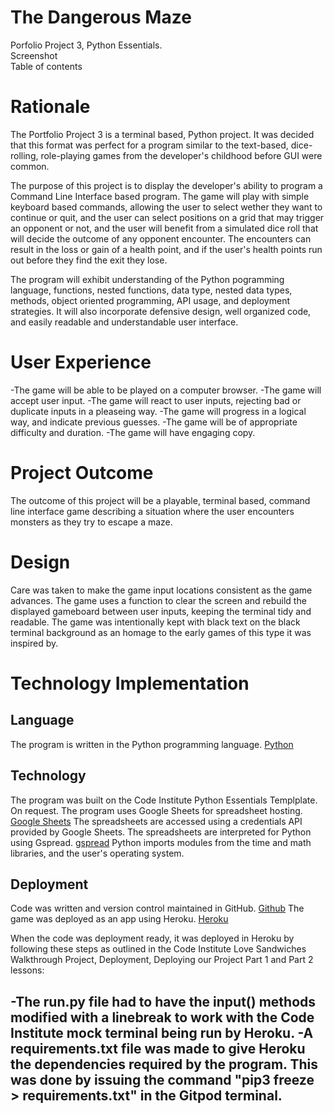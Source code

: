 # The Dangerous Maze

Porfolio Project 3, Python Essentials.
<br>
Screenshot
<br>
Table of contents
<br>

# Rationale

The Portfolio Project 3 is a terminal based, Python project. It was decided that this format was perfect for a program similar to the text-based, dice-rolling, role-playing games from the developer's childhood before GUI were common. 

The purpose of this project is to display the developer's ability to program a Command Line Interface based program. The game will play with simple keyboard based commands, allowing the user to select wether they want to continue or quit, and the user can select positions on a grid that may trigger an opponent or not, and the user will benefit from a simulated dice roll that will decide the outcome of any opponent encounter. The encounters can result in the loss or gain of a health point, and if the user's health points run out before they find the exit they lose.

The program will exhibit understanding of the Python pogramming language, functions, nested functions, data type, nested data types, methods, object oriented programming, API usage, and deployment strategies. It will also incorporate defensive design, well organized code, and easily readable and understandable user interface.

# User Experience

-The game will be able to be played on a computer browser.
-The game will accept user input.
-The game will react to user inputs, rejecting bad or duplicate inputs in a pleaseing way.
-The game will progress in a logical way, and indicate previous guesses.
-The game will be of appropriate difficulty and duration.
-The game will have engaging copy.

# Project Outcome

The outcome of this project will be a playable, terminal based, command line interface game describing a situation where the user encounters monsters as they try to escape a maze.

# Design

Care was taken to make the game input locations consistent as the game advances. The game uses a function to clear the screen and rebuild the displayed gameboard between user inputs, keeping the terminal tidy and readable. The game was intentionally kept with black text on the black terminal background as an homage to the early games of this type it was inspired by. 

# Technology Implementation

## Language

The program is written in the Python programming language. [Python](https://www.python.org/)

## Technology

The program was built on the Code Institute Python Essentials Templplate. On request.
The program uses Google Sheets for spreadsheet hosting. [Google Sheets](https://www.google.com/sheets/about/)
The spreadsheets are accessed using a credentials API provided by Google Sheets.
The spreadsheets are interpreted for Python using Gspread. [gspread](https://docs.gspread.org/en/v5.7.0/)
Python imports modules from the time and math libraries, and the user's operating system.

## Deployment

Code was written and version control maintained in GitHub. [Github](https://github.com/)
The game was deployed as an app using Heroku. [Heroku](https://www.heroku.com/)

When the code was deployment ready, it was deployed in Heroku by following these steps as outlined in the Code Institute Love Sandwiches Walkthrough Project, Deployment, Deploying our Project Part 1 and Part 2 lessons:

-The run.py file had to have the input() methods modified with a linebreak to work with the Code Institute mock terminal being run by Heroku.
-A requirements.txt file was made to give Heroku the dependencies required by the program. This was done by issuing the command "pip3 freeze > requirements.txt" in the Gitpod terminal.
-

